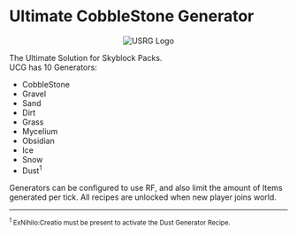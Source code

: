 # Ultimate CobbleStone Generator
<p align="center">
  <img src="https://raw.githubusercontent.com/rafacost/ultimatecobblegen/master/src/main/resources/assets/ultimatecobblegen/textures/wiki/usrg_logo.png" alt="USRG Logo"/>
</p>
The Ultimate Solution for Skyblock Packs.
<br/>
UCG has 10 Generators:
<ul>
<li>CobbleStone</li>
<li>Gravel</li>
<li>Sand</li>
<li>Dirt</li>
<li>Grass</li>
<li>Mycelium</li>
<li>Obsidian</li>
<li>Ice</li>
<li>Snow</li>
<li>Dust<sup>1</sup></li>
</ul>
Generators can be configured to use RF, and also limit the amount of Items generated per tick.
All recipes are unlocked when new player joins world.<br/>
<hr/>
<small>
<sup>1</sup> ExNihilo:Creatio must be present to activate the Dust Generator Recipe.
</small>
